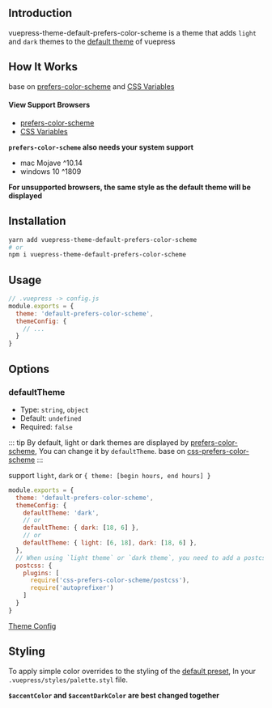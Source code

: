 ## Introduction

vuepress-theme-default-prefers-color-scheme is a theme that adds `light` and `dark` themes to the [default theme](https://v1.vuepress.vuejs.org/zh/theme/default-theme-config.html) of vuepress

## How It Works

base on [prefers-color-scheme](https://developer.mozilla.org/en-US/docs/Web/CSS/@media/prefers-color-scheme) and [CSS Variables](https://developer.mozilla.org/en-US/docs/Web/CSS/--*)

#### View Support Browsers

- [prefers-color-scheme](https://www.caniuse.com/#search=prefers-color-scheme)
- [CSS Variables](https://www.caniuse.com/#search=CSS%20Variables)

**`prefers-color-scheme` also needs your system support**

- mac Mojave ^10.14
- windows 10 ^1809

**For unsupported browsers, the same style as the default theme will be displayed**

## Installation

``` sh
yarn add vuepress-theme-default-prefers-color-scheme
# or
npm i vuepress-theme-default-prefers-color-scheme
```

## Usage

``` js {3}
// .vuepress -> config.js
module.exports = {
  theme: 'default-prefers-color-scheme',
  themeConfig: {
    // ...
  }
}
```

## Options

### defaultTheme
- Type: `string`, `object`
- Default: `undefined`
- Required: `false`

::: tip
By default, light or dark themes are displayed by [prefers-color-scheme](https://developer.mozilla.org/en-US/docs/Web/CSS/@media/prefers-color-scheme), You can change it by `defaultTheme`. base on [css-prefers-color-scheme](https://github.com/csstools/css-prefers-color-scheme)
:::

support `light`, `dark` or `{ theme: [begin hours, end hours] }`

``` js {4,6,8}
module.exports = {
  theme: 'default-prefers-color-scheme',
  themeConfig: {
    defaultTheme: 'dark',
    // or
    defaultTheme: { dark: [18, 6] },
    // or
    defaultTheme: { light: [6, 18], dark: [18, 6] },
  },
  // When using `light theme` or `dark theme`, you need to add a postcss plugins to your config.js
  postcss: {
    plugins: [
      require('css-prefers-color-scheme/postcss'),
      require('autoprefixer')
    ]
  }
}
```

[Theme Config](https://v1.vuepress.vuejs.org/theme/default-theme-config.html)

## Styling

To apply simple color overrides to the styling of the [default preset](https://github.com/tolking/vuepress-theme-default-prefers-color-scheme/blob/master/styles/palette.styl), In your `.vuepress/styles/palette.styl` file.

**`$accentColor` and `$accentDarkColor` are best changed together**
